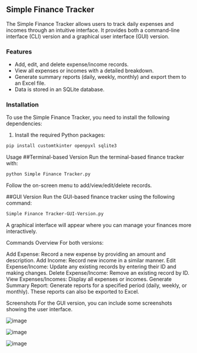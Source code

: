 ## Simple Finance Tracker

The Simple Finance Tracker allows users to track daily expenses and incomes through an intuitive interface. 
It provides both a command-line interface (CLI) version and a graphical user interface (GUI) version.

### Features
- Add, edit, and delete expense/income records.
- View all expenses or incomes with a detailed breakdown.
- Generate summary reports (daily, weekly, monthly) and export them to an Excel file.
- Data is stored in an SQLite database.

### Installation

To use the Simple Finance Tracker, you need to install the following dependencies:

1. Install the required Python packages:
```bash
pip install customtkinter openpyxl sqlite3
```
Usage
##Terminal-based Version
Run the terminal-based finance tracker with:
```bash
python Simple Finance Tracker.py 
```
Follow the on-screen menu to add/view/edit/delete records.

##GUI Version
Run the GUI-based finance tracker using the following command:
```bash
Simple Finance Tracker-GUI-Version.py
```
A graphical interface will appear where you can manage your finances more interactively.

Commands Overview
For both versions:

Add Expense: Record a new expense by providing an amount and description.
Add Income: Record new income in a similar manner.
Edit Expense/Income: Update any existing records by entering their ID and making changes.
Delete Expense/Income: Remove an existing record by ID.
View Expenses/Incomes: Display all expenses or incomes.
Generate Summary Report: Generate reports for a specified period (daily, weekly, or monthly). These reports can also be exported to Excel.

Screenshots
For the GUI version, you can include some screenshots showing the user interface.

![image](https://github.com/user-attachments/assets/88350f41-a74e-4fb4-8f28-ed0e6e82942c)


![image](https://github.com/user-attachments/assets/eb616360-60f1-434f-824e-0b783c1a2824)

![image](https://github.com/user-attachments/assets/77e9a112-a6ea-46b5-902c-e400425b42e9)




